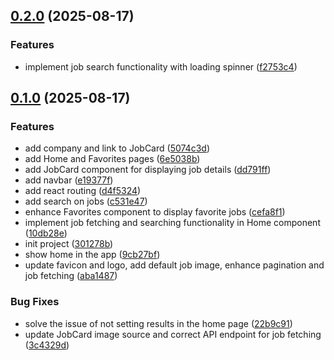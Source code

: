 ## [0.2.0](https://github.com/ghorbani-mohammad/React-Job-AI-Assistant/compare/v0.1.0...v0.2.0) (2025-08-17)


### Features

* implement job search functionality with loading spinner ([f2753c4](https://github.com/ghorbani-mohammad/React-Job-AI-Assistant/commit/f2753c43b31d5bae00a68c99dc4450e147080fd3))

## [0.1.0](https://github.com/ghorbani-mohammad/React-Job-AI-Assistant/compare/301278b71958f075bec9321278c1ff28e0e12c4c...v0.1.0) (2025-08-17)


### Features

* add company and link to JobCard ([5074c3d](https://github.com/ghorbani-mohammad/React-Job-AI-Assistant/commit/5074c3d6c8ac38987552fa5ab88cd57f46c4f45a))
* add Home and Favorites pages ([6e5038b](https://github.com/ghorbani-mohammad/React-Job-AI-Assistant/commit/6e5038b714d2252829c2b1deba4ab3bbd446fca2))
* add JobCard component for displaying job details ([dd791ff](https://github.com/ghorbani-mohammad/React-Job-AI-Assistant/commit/dd791ffc4bc9776cd22b9bc966a080342d8e3e5f))
* add navbar ([e19377f](https://github.com/ghorbani-mohammad/React-Job-AI-Assistant/commit/e19377fde63a4e3f6d1c66c998aef91a930905b8))
* add react routing ([d4f5324](https://github.com/ghorbani-mohammad/React-Job-AI-Assistant/commit/d4f53245fc421a9f9c3e15f31cd285419e73ddbe))
* add search on jobs ([c531e47](https://github.com/ghorbani-mohammad/React-Job-AI-Assistant/commit/c531e47a66f48f61a57e99c6894b0b05b2af8d9a))
* enhance Favorites component to display favorite jobs ([cefa8f1](https://github.com/ghorbani-mohammad/React-Job-AI-Assistant/commit/cefa8f1ab20cf0d12cd198138d5471073aca1b44))
* implement job fetching and searching functionality in Home component ([10db28e](https://github.com/ghorbani-mohammad/React-Job-AI-Assistant/commit/10db28efb39e4e4f6a21d113abb1b52a46bae360))
* init project ([301278b](https://github.com/ghorbani-mohammad/React-Job-AI-Assistant/commit/301278b71958f075bec9321278c1ff28e0e12c4c))
* show home in the app ([9cb27bf](https://github.com/ghorbani-mohammad/React-Job-AI-Assistant/commit/9cb27bfb62cf0a957bb1cf391a1070bebe97b971))
* update favicon and logo, add default job image, enhance pagination and job fetching ([aba1487](https://github.com/ghorbani-mohammad/React-Job-AI-Assistant/commit/aba14873301eac5435265b63eac9a0f5835b3663))


### Bug Fixes

* solve the issue of not setting results in the home page ([22b9c91](https://github.com/ghorbani-mohammad/React-Job-AI-Assistant/commit/22b9c91dfca280f7799c39ea1a8b8429f72ce353))
* update JobCard image source and correct API endpoint for job fetching ([3c4329d](https://github.com/ghorbani-mohammad/React-Job-AI-Assistant/commit/3c4329d89c77e5618d314eb884868bda6e5dba85))

